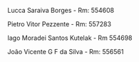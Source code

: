 Lucca Saraiva Borges - Rm: 554608

Pietro Vitor Pezzente - Rm: 557283

Iago Moradei Santos Kutelak - Rm 554698

João Vicente G F da Silva - Rm: 556561